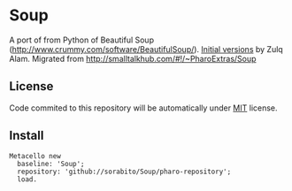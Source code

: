 # Soup
A port of from Python of Beautiful Soup (http://www.crummy.com/software/BeautifulSoup/). [Initial versions](http://www.squeaksource.com/Soup.html) by Zulq Alam. Migrated from http://smalltalkhub.com/#!/~PharoExtras/Soup

## License
Code commited to this repository will be automatically under [MIT](https://opensource.org/licenses/mit-license.php) license.

## Install
```
Metacello new
  baseline: 'Soup';
  repository: 'github://sorabito/Soup/pharo-repository';
  load.
```
